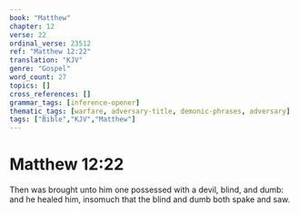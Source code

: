 ```yaml
---
book: "Matthew"
chapter: 12
verse: 22
ordinal_verse: 23512
ref: "Matthew 12:22"
translation: "KJV"
genre: "Gospel"
word_count: 27
topics: []
cross_references: []
grammar_tags: [inference-opener]
thematic_tags: [warfare, adversary-title, demonic-phrases, adversary]
tags: ["Bible","KJV","Matthew"]
---
```


# Matthew 12:22

Then was brought unto him one possessed with a devil, blind, and dumb: and he healed him, insomuch that the blind and dumb both spake and saw.
